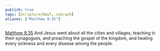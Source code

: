 ```yaml
---
publish: true
tags: [Scripture/NewT, noGraph]
aliases: ["Matthew 9:35"]
---
```

[Matthew 9:35](https://churchofjesuschrist.org/study/scriptures/nt/matt/9?lang=eng&id=p35#p35) And Jesus went about all the cities and villages, teaching in their synagogues, and preaching the gospel of the kingdom, and healing every sickness and every disease among the people.
